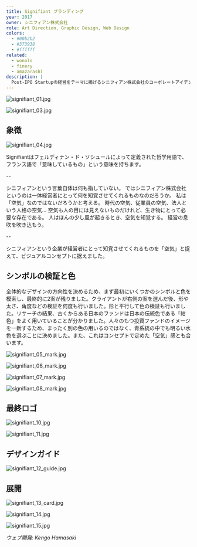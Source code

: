 ```yaml
---
title: Signifiant ブランディング
year: 2017
owner: シニフィアン株式会社
role: Art Direction, Graphic Design, Web Design
colors:
  - #00b2b2
  - #373938
  - #ffffff
related:
  - wonolo
  - finery
  - amazarashi
description: |
  Post-IPO Startupの経営をテーマに掲げるシニフィアン株式会社のコーポレートアイデンティティの策定を行いました。彼らのミッションは経営知とさまざまな経営哲学を伝えることです。ロゴやブランドガイドライン、そして彼らのメディア「Signifiant Style」のロゴとウェブサイトの制作も行いました。
---
```


![signifiant_01.jpg](https://mir-s3-cdn-cf.behance.net/project_modules/max_3840/f56f1460518557.5a4fc0852d747.jpg)

![signifiant_03.jpg](https://mir-s3-cdn-cf.behance.net/project_modules/max_3840/ed0fef60518557.5a4fc0852d0a1.jpg)

## 象徴

![signifiant_04.jpg](https://mir-s3-cdn-cf.behance.net/project_modules/max_3840/62763660518557.5a4fc0852bf37.jpg)



Signifiantはフェルディナン・ド・ソシュールによって定義された哲学用語で、フランス語で「意味しているもの」という意味を持ちます。


--

シニフィアンという言葉自体は何も指していない。
ではシニフィアン株式会社というのは一体経営者にとって何を知覚させてくれるものなのだろうか。
私は「空気」なのではないだろうかと考える。
時代の空気、従業員の空気、法人という人格の空気...
空気も人の目には見えないものだけれど、生き物にとって必要な存在である。
人はほんの少し風が起きるとき、空気を知覚する。
経営の息吹を吹き込もう。

--

シニフィアンという企業が経営者にとって知覚させてくれるものを「空気」と捉えて、ビジュアルコンセプトに据えました。

## シンボルの検証と色

全体的なデザインの方向性を決めるため、まず最初にいくつかのシンボルと色を模索し、最終的に2案が残りました。クライアントが右側の案を選んだ後、形や太さ、角度などの検証を何度も行いました。形と平行して色の検証も行いました。リサーチの結果、古くからある日本のファンドは日本の伝統色である「紺色」をよく用いていることが分かりました。人々のもつ投資ファンドのイメージを一新するため、まったく別の色の用いるのではなく、青系統の中でも明るい水色を選ぶことに決めました。また、これはコンセプトで定めた「空気」感とも合います。

![signifiant_05_mark.jpg](https://mir-s3-cdn-cf.behance.net/project_modules/max_3840/25a3be60518557.5a4fc0852dcb3.jpg)

![signifiant_06_mark.jpg](https://mir-s3-cdn-cf.behance.net/project_modules/max_3840/cea67160518557.5a4fc0852a96c.jpg)

![signifiant_07_mark.jpg](https://mir-s3-cdn-cf.behance.net/project_modules/max_3840/d94b3b60518557.5a4fc0852b82c.jpg)

![signifiant_08_mark.jpg](https://mir-s3-cdn-cf.behance.net/project_modules/max_3840/96c38560518557.5a4fc08529aac.jpg)

## 最終ロゴ

![signifiant_10.jpg](https://mir-s3-cdn-cf.behance.net/project_modules/max_3840/0b9aba60518557.5a4fc0852c7ff.jpg)

![signifiant_11.jpg](https://mir-s3-cdn-cf.behance.net/project_modules/max_3840/1921b660518557.5a4fc0852cb37.jpg)

## デザインガイド

![signifiant_12_guide.jpg](https://mir-s3-cdn-cf.behance.net/project_modules/max_3840/fd803160518557.5a4fc0852e27a.jpg)

## 展開

![signifiant_13_card.jpg](https://mir-s3-cdn-cf.behance.net/project_modules/max_3840/af592b60518557.5a4fc085293b2.jpg)

![signifiant_14.jpg](https://mir-s3-cdn-cf.behance.net/project_modules/max_3840/50b3fe60518557.5a4fc0852b031.jpg)

![signifiant_15.jpg](https://mir-s3-cdn-cf.behance.net/project_modules/max_3840/cc086b60518557.5a4fc0852c2a5.jpg)

*ウェブ開発: Kengo Hamasaki*

